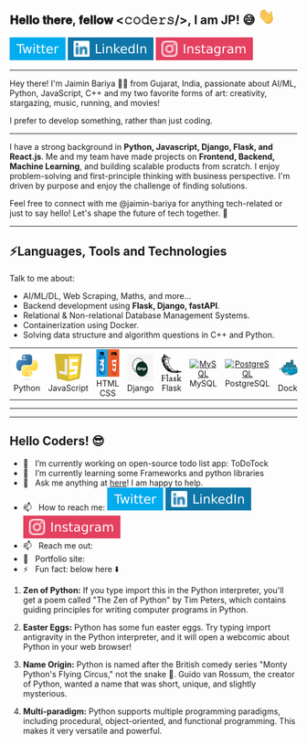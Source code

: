 <h2> 𝐇𝐞𝐥𝐥𝐨 𝐭𝐡𝐞𝐫𝐞, 𝐟𝐞𝐥𝐥𝐨𝐰 <𝚌𝚘𝚍𝚎𝚛𝚜/>, I am JP! 😅 <img src="https://github.com/jaimin-bariya/jaimin-bariya/blob/main/Hi.gif" width="30px"></h2>

[![Twitter Badge](https://github.com/jaimin-bariya/jaimin-bariya/blob/main/twitter.svg)](https://x.com/jaiminbariya_)
[![Linkedin Badge](https://github.com/jaimin-bariya/jaimin-bariya/blob/main/linkedin.svg)](https://www.linkedin.com/in/jaiminbariya/)
[![Instagram Badge](https://github.com/jaimin-bariya/jaimin-bariya/blob/main/instagram.svg)](https://www.instagram.com/jaiminbariya_/?hl=en)

---



Hey there! I'm Jaimin Bariya 👨‍💻 from Gujarat, India, passionate about AI/ML, Python, JavaScript, C++ and my two favorite forms of art: creativity, stargazing, music, running, and movies!

I prefer to develop something, rather than just coding.

---

I have a strong background in **Python, Javascript, Django, Flask, and React.js**. Me and my team have made projects on **Frontend, Backend, Machine Learning**, and building scalable products from scratch. I enjoy problem-solving and first-principle thinking with business perspective. I'm driven by purpose and enjoy the challenge of finding solutions. 

Feel free to connect with me @jaimin-bariya for anything tech-related or just to say hello! Let's shape the future of tech together. 🌟

---

## ⚡Languages, Tools and Technologies
Talk to me about:
- AI/ML/DL, Web Scraping, Maths, and more...
- Backend development using **Flask, Django, fastAPI**.
- Relational & Non-relational Database Management Systems.
- Containerization using Docker.
- Solving data structure and algorithm questions in C++ and Python.



<table>
  <tr>
    <td align="center" width="96">
      <a href="#macropower-tech">
        <img src="https://github.com/jaimin-bariya/jaimin-bariya/blob/main/python-original.svg" width="48" height="48" alt="Python" />
      </a>
      <br>Python
    </td>
    <td align="center" width="96">
      <a href="#macropower-tech">
        <img src="https://github.com/jaimin-bariya/jaimin-bariya/blob/main/js.jpg" width="48" height="48" alt="JavaScript" />
      </a>
      <br>JavaScript
    </td>
    <td align="center" width="96">
      <a href="#macropower-tech">
        <img src="https://github.com/jaimin-bariya/jaimin-bariya/blob/main/htmlcss.png" width="48" height="48" alt="HTML CSS" />
      </a>
      <br>HTML CSS
    </td>
    <td align="center" width="96">
      <a href="#macropower-tech">
        <img src="https://github.com/jaimin-bariya/jaimin-bariya/blob/main/django.png" width="48" height="48" alt="Django" />
      </a>
      <br>Django
    </td>
    <td align="center" width="96">
      <a href="#macropower-tech" >
        <img src="https://github.com/jaimin-bariya/jaimin-bariya/blob/main/flask.jpg" width="48" height="48" alt="Flask" />
      </a>
      <br>Flask
    </td>
    <td align="center" width="96"> 
      <a href="#macropower-tech" >
        <img src="https://github.com/jaimin-bariya/jaimin-bariya/blob/main/mysql.pngwidth="48" height="48" alt="MySQL" />
      </a>
      <br>MySQL
    </td>
    <td align="center"  width="96">
      <a href="#macropower-tech">
        <img src="https://github.com/jaimin-bariya/jaimin-bariya/blob/main/postgresql.avif" width="48" height="48" alt="PostgreSQL" />
      </a>
      <br>PostgreSQL
    </td>
    <td align="center" width="96">
      <a href="#macropower-tech" >
        <img src="https://github.com/jaimin-bariya/jaimin-bariya/blob/main/docker-original.svg" width="48" height="48" alt="Docker" />
      </a>
      <br>Docker
    </td>
  </tr>
</table>


---
---




## Hello Coders! 😎
- 🔭 &nbsp; I’m currently working on open-source todo list app: ToDoTock 
- 🌱 &nbsp; I’m currently learning some Frameworks and python libraries 
- 💬 &nbsp; Ask me anything at [here]()! I am happy to help.
- 📫 &nbsp; How to reach me: [![Twitter Badge](https://github.com/jaimin-bariya/jaimin-bariya/blob/main/twitter.svg)](https://x.com/jaiminbariya_)
[![Linkedin Badge](https://github.com/jaimin-bariya/jaimin-bariya/blob/main/linkedin.svg)](https://www.linkedin.com/in/jaiminbariya/)
[![Instagram Badge](https://github.com/jaimin-bariya/jaimin-bariya/blob/main/instagram.svg)](https://www.instagram.com/jaiminbariya_/?hl=en)
- 📫 &nbsp; Reach me out: 
- 🎯 &nbsp; Portfolio site: 
- ⚡ &nbsp; Fun fact: below here ⬇️

1. **Zen of Python:** If you type import this in the Python interpreter, you'll get a poem called "The Zen of Python" by Tim Peters, which contains guiding principles for writing computer programs in Python.
  
2.  **Easter Eggs:** Python has some fun easter eggs. Try typing import antigravity in the Python interpreter, and it will open a webcomic about Python in your web browser!

3. **Name Origin:** Python is named after the British comedy series "Monty Python's Flying Circus," not the snake 🐍. Guido van Rossum, the creator of Python, wanted a name that was short, unique, and slightly mysterious.

4. **Multi-paradigm:** Python supports multiple programming paradigms, including procedural, object-oriented, and functional programming. This makes it very versatile and powerful.



